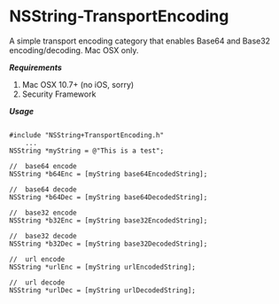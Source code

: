 NSString-TransportEncoding
==========================

A simple transport encoding category that enables Base64 and Base32 encoding/decoding.  Mac OSX only.

***Requirements***

1. Mac OSX 10.7+ (no iOS, sorry)
2. Security Framework

***Usage***
```objc

#include "NSString+TransportEncoding.h"
    ...
NSString *myString = @"This is a test";
    
//  base64 encode
NSString *b64Enc = [myString base64EncodedString];
    
//  base64 decode
NSString *b64Dec = [myString base64DecodedString];
    
//  base32 encode
NSString *b32Enc = [myString base32EncodedString];
    
//  base32 decode
NSString *b32Dec = [myString base32DecodedString];
    
//  url encode
NSString *urlEnc = [myString urlEncodedString];
    
//  url decode
NSString *urlDec = [myString urlDecodedString];
```
